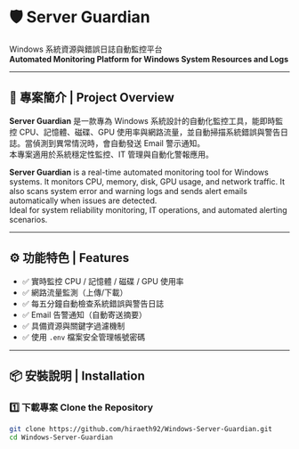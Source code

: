 # 🛡️ Server Guardian

Windows 系統資源與錯誤日誌自動監控平台  
**Automated Monitoring Platform for Windows System Resources and Logs**

---

## 📘 專案簡介 | Project Overview

**Server Guardian** 是一款專為 Windows 系統設計的自動化監控工具，能即時監控 CPU、記憶體、磁碟、GPU 使用率與網路流量，並自動掃描系統錯誤與警告日誌。當偵測到異常情況時，會自動發送 Email 警示通知。  
本專案適用於系統穩定性監控、IT 管理與自動化警報應用。

**Server Guardian** is a real-time automated monitoring tool for Windows systems. It monitors CPU, memory, disk, GPU usage, and network traffic. It also scans system error and warning logs and sends alert emails automatically when issues are detected.  
Ideal for system reliability monitoring, IT operations, and automated alerting scenarios.

---

## ⚙️ 功能特色 | Features

- ✅ 實時監控 CPU / 記憶體 / 磁碟 / GPU 使用率  
- ✅ 網路流量監測（上傳/下載）  
- ✅ 每五分鐘自動檢查系統錯誤與警告日誌  
- ✅ Email 告警通知（自動寄送摘要）  
- ✅ 具備資源與關鍵字過濾機制  
- ✅ 使用 `.env` 檔案安全管理帳號密碼  

---

## 📦 安裝說明 | Installation

### 1️⃣ 下載專案 Clone the Repository

```bash
git clone https://github.com/hiraeth92/Windows-Server-Guardian.git
cd Windows-Server-Guardian
